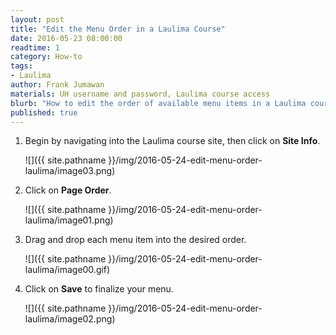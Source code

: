 ```yaml
---
layout: post
title: "Edit the Menu Order in a Laulima Course"
date: 2016-05-23 08:00:00
readtime: 1
category: How-to
tags:
- Laulima
author: Frank Jumawan
materials: UH username and password, Laulima course access
blurb: "How to edit the order of available menu items in a Laulima course."
published: true
---
```


1. Begin by navigating into the Laulima course site, then click on **Site Info**.

    ![]({{ site.pathname }}/img/2016-05-24-edit-menu-order-laulima/image03.png)

2. Click on **Page Order**.

    ![]({{ site.pathname }}/img/2016-05-24-edit-menu-order-laulima/image01.png)

3. Drag and drop each menu item into the desired order.

    ![]({{ site.pathname }}/img/2016-05-24-edit-menu-order-laulima/image00.gif)

4. Click on **Save** to finalize your menu.

    ![]({{ site.pathname }}/img/2016-05-24-edit-menu-order-laulima/image02.png)
